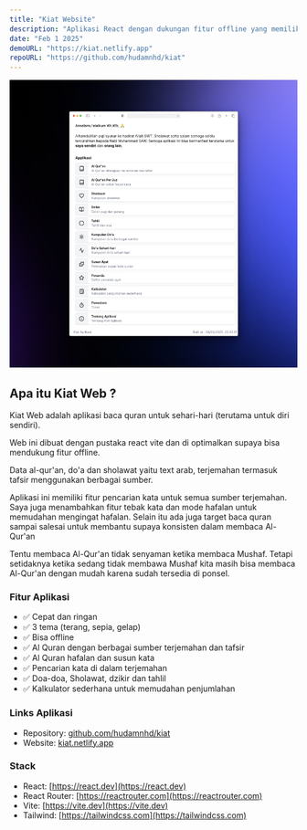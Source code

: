 ```yaml
---
title: "Kiat Website"
description: "Aplikasi React dengan dukungan fitur offline yang memiliki desain sederhana untuk fokus baca quran."
date: "Feb 1 2025"
demoURL: "https://kiat.netlify.app"
repoURL: "https://github.com/hudamnhd/kiat"
---
```


![Kiat App](./kiat-app.png)

## Apa itu Kiat Web ?

Kiat Web adalah aplikasi baca quran untuk sehari-hari (terutama untuk diri sendiri).

Web ini dibuat dengan pustaka react vite dan di optimalkan supaya bisa mendukung fitur offline.

Data al-qur'an, do'a dan sholawat yaitu text arab, terjemahan termasuk tafsir menggunakan berbagai sumber.

Aplikasi ini memiliki fitur pencarian kata untuk semua sumber terjemahan. Saya juga menambahkan
fitur tebak kata dan mode hafalan untuk memudahan mengingat hafalan. Selain itu ada juga target
baca quran sampai salesai untuk membantu supaya konsisten dalam membaca Al-Qur'an

Tentu membaca Al-Qur'an tidak senyaman ketika membaca Mushaf. Tetapi setidaknya ketika sedang tidak
membawa Mushaf kita masih bisa membaca Al-Qur'an dengan mudah karena sudah tersedia di ponsel.

### Fitur Aplikasi

- ✅ Cepat dan ringan
- ✅ 3 tema (terang, sepia, gelap)
- ✅ Bisa offline
- ✅ Al Quran dengan berbagai sumber terjemahan dan tafsir
- ✅ Al Quran hafalan dan susun kata
- ✅ Pencarian kata di dalam terjemahan
- ✅ Doa-doa, Sholawat, dzikir dan tahlil
- ✅ Kalkulator sederhana untuk memudahan penjumlahan


### Links Aplikasi

- Repository: [github.com/hudamnhd/kiat](https://github.com/hudamnhd/kiat)
- Website: [kiat.netlify.app](https://kiat.netlify.app)

### Stack

- React: [https://react.dev](https://react.dev)
- React Router: [https://reactrouter.com](https://reactrouter.com)
- Vite: [https://vite.dev](https://vite.dev)
- Tailwind: [https://tailwindcss.com](https://tailwindcss.com)
